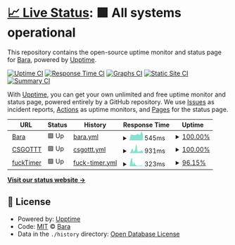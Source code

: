 # [📈 Live Status](https://status.bara.dev): <!--live status--> **🟩 All systems operational**

This repository contains the open-source uptime monitor and status page for [Bara](https://bara.dev), powered by [Upptime](https://github.com/upptime/upptime).

[![Uptime CI](https://github.com/Bara/StatusSite/workflows/Uptime%20CI/badge.svg)](https://github.com/Bara/StatusSite/actions?query=workflow%3A%22Uptime+CI%22)
[![Response Time CI](https://github.com/Bara/StatusSite/workflows/Response%20Time%20CI/badge.svg)](https://github.com/Bara/StatusSite/actions?query=workflow%3A%22Response+Time+CI%22)
[![Graphs CI](https://github.com/Bara/StatusSite/workflows/Graphs%20CI/badge.svg)](https://github.com/Bara/StatusSite/actions?query=workflow%3A%22Graphs+CI%22)
[![Static Site CI](https://github.com/Bara/StatusSite/workflows/Static%20Site%20CI/badge.svg)](https://github.com/Bara/StatusSite/actions?query=workflow%3A%22Static+Site+CI%22)
[![Summary CI](https://github.com/Bara/StatusSite/workflows/Summary%20CI/badge.svg)](https://github.com/Bara/StatusSite/actions?query=workflow%3A%22Summary+CI%22)

With [Upptime](https://upptime.js.org), you can get your own unlimited and free uptime monitor and status page, powered entirely by a GitHub repository. We use [Issues](https://github.com/Bara/StatusSite/issues) as incident reports, [Actions](https://github.com/Bara/StatusSite/actions) as uptime monitors, and [Pages](https://status.bara.dev) for the status page.

<!--start: status pages-->
<!-- This summary is generated by Upptime (https://github.com/upptime/upptime) -->
<!-- Do not edit this manually, your changes will be overwritten -->
<!-- prettier-ignore -->
| URL | Status | History | Response Time | Uptime |
| --- | ------ | ------- | ------------- | ------ |
| <img alt="" src="https://favicons.githubusercontent.com/bara.dev" height="13"> [Bara](https://bara.dev) | 🟩 Up | [bara.yml](https://github.com/Bara/StatusSite/commits/HEAD/history/bara.yml) | <details><summary><img alt="Response time graph" src="./graphs/bara/response-time-week.png" height="20"> 545ms</summary><br><a href="https://status.bara.dev/history/bara"><img alt="Response time 531" src="https://img.shields.io/endpoint?url=https%3A%2F%2Fraw.githubusercontent.com%2FBara%2FStatusSite%2FHEAD%2Fapi%2Fbara%2Fresponse-time.json"></a><br><a href="https://status.bara.dev/history/bara"><img alt="24-hour response time 559" src="https://img.shields.io/endpoint?url=https%3A%2F%2Fraw.githubusercontent.com%2FBara%2FStatusSite%2FHEAD%2Fapi%2Fbara%2Fresponse-time-day.json"></a><br><a href="https://status.bara.dev/history/bara"><img alt="7-day response time 545" src="https://img.shields.io/endpoint?url=https%3A%2F%2Fraw.githubusercontent.com%2FBara%2FStatusSite%2FHEAD%2Fapi%2Fbara%2Fresponse-time-week.json"></a><br><a href="https://status.bara.dev/history/bara"><img alt="30-day response time 531" src="https://img.shields.io/endpoint?url=https%3A%2F%2Fraw.githubusercontent.com%2FBara%2FStatusSite%2FHEAD%2Fapi%2Fbara%2Fresponse-time-month.json"></a><br><a href="https://status.bara.dev/history/bara"><img alt="1-year response time 531" src="https://img.shields.io/endpoint?url=https%3A%2F%2Fraw.githubusercontent.com%2FBara%2FStatusSite%2FHEAD%2Fapi%2Fbara%2Fresponse-time-year.json"></a></details> | <details><summary><a href="https://status.bara.dev/history/bara">100.00%</a></summary><a href="https://status.bara.dev/history/bara"><img alt="All-time uptime 100.00%" src="https://img.shields.io/endpoint?url=https%3A%2F%2Fraw.githubusercontent.com%2FBara%2FStatusSite%2FHEAD%2Fapi%2Fbara%2Fuptime.json"></a><br><a href="https://status.bara.dev/history/bara"><img alt="24-hour uptime 100.00%" src="https://img.shields.io/endpoint?url=https%3A%2F%2Fraw.githubusercontent.com%2FBara%2FStatusSite%2FHEAD%2Fapi%2Fbara%2Fuptime-day.json"></a><br><a href="https://status.bara.dev/history/bara"><img alt="7-day uptime 100.00%" src="https://img.shields.io/endpoint?url=https%3A%2F%2Fraw.githubusercontent.com%2FBara%2FStatusSite%2FHEAD%2Fapi%2Fbara%2Fuptime-week.json"></a><br><a href="https://status.bara.dev/history/bara"><img alt="30-day uptime 100.00%" src="https://img.shields.io/endpoint?url=https%3A%2F%2Fraw.githubusercontent.com%2FBara%2FStatusSite%2FHEAD%2Fapi%2Fbara%2Fuptime-month.json"></a><br><a href="https://status.bara.dev/history/bara"><img alt="1-year uptime 100.00%" src="https://img.shields.io/endpoint?url=https%3A%2F%2Fraw.githubusercontent.com%2FBara%2FStatusSite%2FHEAD%2Fapi%2Fbara%2Fuptime-year.json"></a></details>
| <img alt="" src="https://favicons.githubusercontent.com/csgottt.com" height="13"> [CSGOTTT](https://csgottt.com) | 🟩 Up | [csgottt.yml](https://github.com/Bara/StatusSite/commits/HEAD/history/csgottt.yml) | <details><summary><img alt="Response time graph" src="./graphs/csgottt/response-time-week.png" height="20"> 931ms</summary><br><a href="https://status.bara.dev/history/csgottt"><img alt="Response time 911" src="https://img.shields.io/endpoint?url=https%3A%2F%2Fraw.githubusercontent.com%2FBara%2FStatusSite%2FHEAD%2Fapi%2Fcsgottt%2Fresponse-time.json"></a><br><a href="https://status.bara.dev/history/csgottt"><img alt="24-hour response time 529" src="https://img.shields.io/endpoint?url=https%3A%2F%2Fraw.githubusercontent.com%2FBara%2FStatusSite%2FHEAD%2Fapi%2Fcsgottt%2Fresponse-time-day.json"></a><br><a href="https://status.bara.dev/history/csgottt"><img alt="7-day response time 931" src="https://img.shields.io/endpoint?url=https%3A%2F%2Fraw.githubusercontent.com%2FBara%2FStatusSite%2FHEAD%2Fapi%2Fcsgottt%2Fresponse-time-week.json"></a><br><a href="https://status.bara.dev/history/csgottt"><img alt="30-day response time 911" src="https://img.shields.io/endpoint?url=https%3A%2F%2Fraw.githubusercontent.com%2FBara%2FStatusSite%2FHEAD%2Fapi%2Fcsgottt%2Fresponse-time-month.json"></a><br><a href="https://status.bara.dev/history/csgottt"><img alt="1-year response time 911" src="https://img.shields.io/endpoint?url=https%3A%2F%2Fraw.githubusercontent.com%2FBara%2FStatusSite%2FHEAD%2Fapi%2Fcsgottt%2Fresponse-time-year.json"></a></details> | <details><summary><a href="https://status.bara.dev/history/csgottt">100.00%</a></summary><a href="https://status.bara.dev/history/csgottt"><img alt="All-time uptime 100.00%" src="https://img.shields.io/endpoint?url=https%3A%2F%2Fraw.githubusercontent.com%2FBara%2FStatusSite%2FHEAD%2Fapi%2Fcsgottt%2Fuptime.json"></a><br><a href="https://status.bara.dev/history/csgottt"><img alt="24-hour uptime 100.00%" src="https://img.shields.io/endpoint?url=https%3A%2F%2Fraw.githubusercontent.com%2FBara%2FStatusSite%2FHEAD%2Fapi%2Fcsgottt%2Fuptime-day.json"></a><br><a href="https://status.bara.dev/history/csgottt"><img alt="7-day uptime 100.00%" src="https://img.shields.io/endpoint?url=https%3A%2F%2Fraw.githubusercontent.com%2FBara%2FStatusSite%2FHEAD%2Fapi%2Fcsgottt%2Fuptime-week.json"></a><br><a href="https://status.bara.dev/history/csgottt"><img alt="30-day uptime 100.00%" src="https://img.shields.io/endpoint?url=https%3A%2F%2Fraw.githubusercontent.com%2FBara%2FStatusSite%2FHEAD%2Fapi%2Fcsgottt%2Fuptime-month.json"></a><br><a href="https://status.bara.dev/history/csgottt"><img alt="1-year uptime 100.00%" src="https://img.shields.io/endpoint?url=https%3A%2F%2Fraw.githubusercontent.com%2FBara%2FStatusSite%2FHEAD%2Fapi%2Fcsgottt%2Fuptime-year.json"></a></details>
| <img alt="" src="https://favicons.githubusercontent.com/fucktimer.com" height="13"> [fuckTimer](https://fucktimer.com) | 🟩 Up | [fuck-timer.yml](https://github.com/Bara/StatusSite/commits/HEAD/history/fuck-timer.yml) | <details><summary><img alt="Response time graph" src="./graphs/fuck-timer/response-time-week.png" height="20"> 323ms</summary><br><a href="https://status.bara.dev/history/fuck-timer"><img alt="Response time 654" src="https://img.shields.io/endpoint?url=https%3A%2F%2Fraw.githubusercontent.com%2FBara%2FStatusSite%2FHEAD%2Fapi%2Ffuck-timer%2Fresponse-time.json"></a><br><a href="https://status.bara.dev/history/fuck-timer"><img alt="24-hour response time 175" src="https://img.shields.io/endpoint?url=https%3A%2F%2Fraw.githubusercontent.com%2FBara%2FStatusSite%2FHEAD%2Fapi%2Ffuck-timer%2Fresponse-time-day.json"></a><br><a href="https://status.bara.dev/history/fuck-timer"><img alt="7-day response time 323" src="https://img.shields.io/endpoint?url=https%3A%2F%2Fraw.githubusercontent.com%2FBara%2FStatusSite%2FHEAD%2Fapi%2Ffuck-timer%2Fresponse-time-week.json"></a><br><a href="https://status.bara.dev/history/fuck-timer"><img alt="30-day response time 654" src="https://img.shields.io/endpoint?url=https%3A%2F%2Fraw.githubusercontent.com%2FBara%2FStatusSite%2FHEAD%2Fapi%2Ffuck-timer%2Fresponse-time-month.json"></a><br><a href="https://status.bara.dev/history/fuck-timer"><img alt="1-year response time 654" src="https://img.shields.io/endpoint?url=https%3A%2F%2Fraw.githubusercontent.com%2FBara%2FStatusSite%2FHEAD%2Fapi%2Ffuck-timer%2Fresponse-time-year.json"></a></details> | <details><summary><a href="https://status.bara.dev/history/fuck-timer">96.15%</a></summary><a href="https://status.bara.dev/history/fuck-timer"><img alt="All-time uptime 96.47%" src="https://img.shields.io/endpoint?url=https%3A%2F%2Fraw.githubusercontent.com%2FBara%2FStatusSite%2FHEAD%2Fapi%2Ffuck-timer%2Fuptime.json"></a><br><a href="https://status.bara.dev/history/fuck-timer"><img alt="24-hour uptime 100.00%" src="https://img.shields.io/endpoint?url=https%3A%2F%2Fraw.githubusercontent.com%2FBara%2FStatusSite%2FHEAD%2Fapi%2Ffuck-timer%2Fuptime-day.json"></a><br><a href="https://status.bara.dev/history/fuck-timer"><img alt="7-day uptime 96.15%" src="https://img.shields.io/endpoint?url=https%3A%2F%2Fraw.githubusercontent.com%2FBara%2FStatusSite%2FHEAD%2Fapi%2Ffuck-timer%2Fuptime-week.json"></a><br><a href="https://status.bara.dev/history/fuck-timer"><img alt="30-day uptime 96.47%" src="https://img.shields.io/endpoint?url=https%3A%2F%2Fraw.githubusercontent.com%2FBara%2FStatusSite%2FHEAD%2Fapi%2Ffuck-timer%2Fuptime-month.json"></a><br><a href="https://status.bara.dev/history/fuck-timer"><img alt="1-year uptime 96.47%" src="https://img.shields.io/endpoint?url=https%3A%2F%2Fraw.githubusercontent.com%2FBara%2FStatusSite%2FHEAD%2Fapi%2Ffuck-timer%2Fuptime-year.json"></a></details>

<!--end: status pages-->

[**Visit our status website →**](https://status.bara.dev)

## 📄 License

- Powered by: [Upptime](https://github.com/upptime/upptime)
- Code: [MIT](./LICENSE) © [Bara](https://bara.dev)
- Data in the `./history` directory: [Open Database License](https://opendatacommons.org/licenses/odbl/1-0/)
